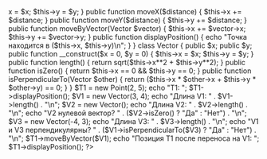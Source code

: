 <?php

class Point {
    public $x;
    public $y;

    public function __construct($x = 0, $y = 0) {
        $this->x = $x;
        $this->y = $y;
    }

    public function moveX($distance) {
        $this->x += $distance;
    }

    public function moveY($distance) {
        $this->y += $distance;
    }

    public function moveByVector(Vector $vector) {
        $this->x += $vector->x;
        $this->y += $vector->y;
    }

    public function displayPosition() {
        echo "Точка находится в ($this->x, $this->y)\n";
    }
}

class Vector {
    public $x;
    public $y;

    public function __construct($x = 0, $y = 0) {
        $this->x = $x;
        $this->y = $y;
    }

    public function length() {
        return sqrt($this->x**2 + $this->y**2);
    }

    public function isZero() {
        return $this->x == 0 && $this->y == 0;
    }

    public function isPerpendicularTo(Vector $other) {
        return ($this->x * $other->x + $this->y * $other->y) == 0;
    }
}

$T1 = new Point(2, 5);
echo "T1: ";
$T1->displayPosition();

$V1 = new Vector(3, 4);
echo "Длина V1: " . $V1->length() . "\n";

$V2 = new Vector();
echo "Длина V2: " . $V2->length() . "\n";
echo "V2 нулевой вектор? " . ($V2->isZero() ? "Да" : "Нет") . "\n";

$V3 = new Vector(-4, 3);
echo "Длина V3: " . $V3->length() . "\n";
echo "V1 и V3 перпендикулярны? " . ($V1->isPerpendicularTo($V3) ? "Да" : "Нет") . "\n";

$T1->moveByVector($V1);
echo "Позиция T1 после переноса на V1: ";
$T1->displayPosition();

?>
